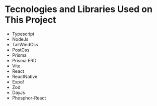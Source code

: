 # Tecnologies and Libraries Used on This Project
- Typescript
- NodeJs
- TailWindCss
- PostCss
- Prisma
- Prisma ERD
- Vite
- React
- ReactNative
- Expo!
- Zod
- DayJs
- Phosphor-React